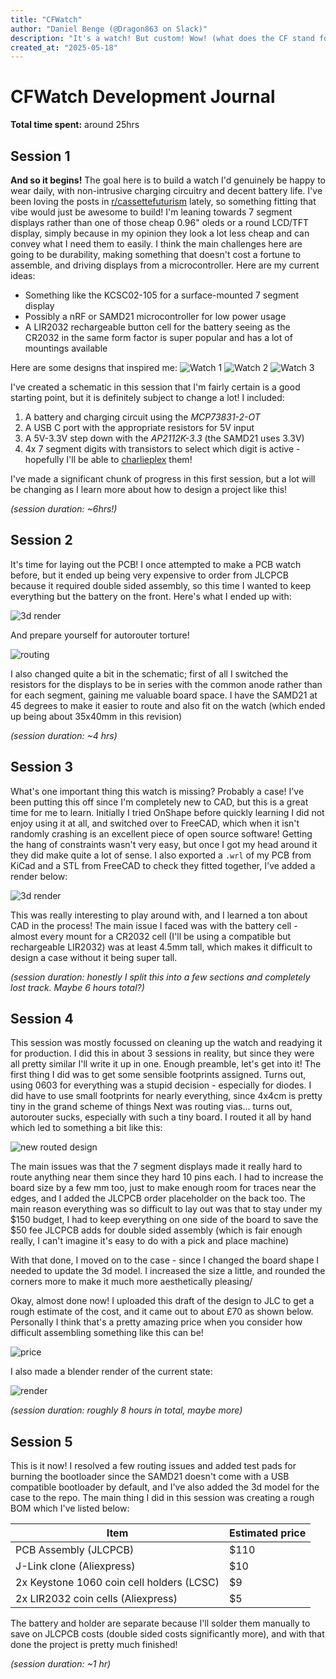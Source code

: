 ```yaml
---
title: "CFWatch"
author: "Daniel Benge (@Dragon863 on Slack)"
description: "It's a watch! But custom! Wow! (what does the CF stand for? I completely forgot, I made the title before going to sleep...)"
created_at: "2025-05-18"
---
```


# CFWatch Development Journal

**Total time spent:** around 25hrs

## Session 1

**And so it begins!** The goal here is to build a watch I'd genuinely be happy to wear daily, with non-intrusive charging circuitry and decent battery life. I've been loving the posts in [r/cassettefuturism](https://reddit.com/r/cassettefuturism/top/?sort=top&t=all) lately, so something fitting that vibe would just be awesome to build! I'm leaning towards 7 segment displays rather than one of those cheap 0.96" oleds or a round LCD/TFT display, simply because in my opinion they look a lot less cheap and can convey what I need them to easily. I think the main challenges here are going to be durability, making something that doesn't cost a fortune to assemble, and driving displays from a microcontroller. Here are my current ideas:
- Something like the KCSC02-105 for a surface-mounted 7 segment display
- Possibly a nRF or SAMD21 microcontroller for low power usage
- A LIR2032 rechargeable button cell for the battery seeing as the CR2032 in the same form factor is super popular and has a lot of mountings available

Here are some designs that inspired me:
![Watch 1](_images/watch1.png)
![Watch 2](_images/watch2.png)
![Watch 3](_images/watch3.png)

I've created a schematic in this session that I'm fairly certain is a good starting point, but it is definitely subject to change a lot! I included:
1. A battery and charging circuit using the *MCP73831-2-OT*
2. A USB C port with the appropriate resistors for 5V input
3. A 5V-3.3V step down with the *AP2112K-3.3* (the SAMD21 uses 3.3V)
4. 4x 7 segment digits with transistors to select which digit is active - hopefully I'll be able to [charlieplex](https://en.wikipedia.org/wiki/Charlieplexing) them!

I've made a significant chunk of progress in this first session, but a lot will be changing as I learn more about how to design a project like this!

*(session duration: ~6hrs!)*

## Session 2

It's time for laying out the PCB! I once attempted to make a PCB watch before, but it ended up being very expensive to order from JLCPCB because it required double sided assembly, so this time I wanted to keep everything but the battery on the front. Here's what I ended up with:

![3d render](_images/3d.png)

And prepare yourself for autorouter torture!

![routing](_images/routed.png)

I also changed quite a bit in the schematic; first of all I switched the resistors for the displays to be in series with the common anode rather than for each segment, gaining me valuable board space. I have the SAMD21 at 45 degrees to make it easier to route and also fit on the watch (which ended up being about 35x40mm in this revision)

*(session duration: ~4 hrs)*

## Session 3

What's one important thing this watch is missing? Probably a case! I've been putting this off since I'm completely new to CAD, but this is a great time for me to learn. Initially I tried OnShape before quickly learning I did not enjoy using it at all, and switched over to FreeCAD, which when it isn't randomly crashing is an excellent piece of open source software! Getting the hang of constraints wasn't very easy, but once I got my head around it they did make quite a lot of sense. I also exported a `.wrl` of my PCB from KiCad and a STL from FreeCAD to check they fitted together, I've added a render below:

![3d render](_images/render.png)

This was really interesting to play around with, and I learned a ton about CAD in the process! The main issue I faced was with the battery cell - almost every mount for a CR2032 cell (I'll be using a compatible but rechargeable LIR2032) was at least 4.5mm tall, which makes it difficult to design a case without it being super tall.

*(session duration: honestly I split this into a few sections and completely lost track. Maybe 6 hours total?)*

## Session 4

This session was mostly focussed on cleaning up the watch and readying it for production. I did this in about 3 sessions in reality, but since they were all pretty similar I'll write it up in one. Enough preamble, let's get into it!
The first thing I did was to get some sensible footprints assigned. Turns out, using 0603 for everything was a stupid decision - especially for diodes. I did have to use small footprints for nearly everything, since 4x4cm is pretty tiny in the grand scheme of things
Next was routing vias... turns out, autorouter sucks, especially with such a tiny board. I routed it all by hand which led to something a bit like this:

![new routed design](_images/newly-routed.png)

The main issues was that the 7 segment displays made it really hard to route anything near them since they hard 10 pins each. I had to increase the board size by a few mm too, just to make enough room for traces near the edges, and I added the JLCPCB order placeholder on the back too. The main reason everything was so difficult to lay out was that to stay under my $150 budget, I had to keep everything on one side of the board to save the $50 fee JLCPCB adds for double sided assembly (which is fair enough really, I can't imagine it's easy to do with a pick and place machine)

With that done, I moved on to the case - since I changed the board shape I needed to update the 3d model. I increased the size a little, and rounded the corners more to make it much more aesthetically pleasing/

Okay, almost done now! I uploaded this draft of the design to JLC to get a rough estimate of the cost, and it came out to about £70 as shown below. Personally I think that's a pretty amazing price when you consider how difficult assembling something like this can be!

![price](_images/price.png)

I also made a blender render of the current state:

![render](_images/newrender.png)


*(session duration: roughly 8 hours in total, maybe more)*

## Session 5

This is it now! I resolved a few routing issues and added test pads for burning the bootloader since the SAMD21 doesn't come with a USB compatible bootloader by default, and I've also added the 3d model for the case to the repo. The main thing I did in this session was creating a rough BOM which I've listed below:

| Item                                       | Estimated price |
| ------------------------------------------ | --------------- |
| PCB Assembly (JLCPCB)                      | $110            |
| J-Link clone (Aliexpress)                  | $10             |
| 2x Keystone 1060 coin cell holders (LCSC)  | $9              |
| 2x LIR2032 coin cells (Aliexpress)         | $5              |

The battery and holder are separate because I'll solder them manually to save on JLCPCB costs (double sided costs significantly more), and with that done the project is pretty much finished!

*(session duration: ~1 hr)*
